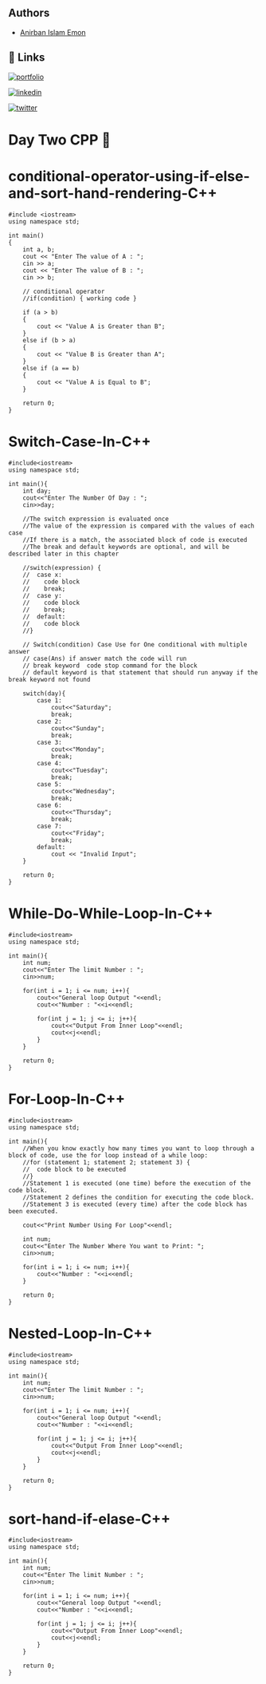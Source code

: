 
## Authors

- [Anirban Islam Emon ](https://dev-anirban.me/)


## 🔗 Links

[![portfolio](https://img.shields.io/badge/my_portfolio-000?style=for-the-badge&logo=ko-fi&logoColor=white)](https://dev-anirban.me/)

[![linkedin](https://img.shields.io/badge/linkedin-0A66C2?style=for-the-badge&logo=linkedin&logoColor=white)](https://www.linkedin.com/in/anirban-islam/)

[![twitter](https://img.shields.io/badge/twitter-1DA1F2?style=for-the-badge&logo=twitter&logoColor=white)](https://x.com/Anirban_Islam_)



# Day Two CPP 🎈

# conditional-operator-using-if-else-and-sort-hand-rendering-C++

	#include <iostream>
	using namespace std;

	int main()
	{
		int a, b;
		cout << "Enter The value of A : ";
		cin >> a;
		cout << "Enter The value of B : ";
		cin >> b;

		// conditional operator
		//if(condition) { working code }

		if (a > b)
		{
			cout << "Value A is Greater than B";
		}
		else if (b > a)
		{
			cout << "Value B is Greater than A";
		}
		else if (a == b)
		{
			cout << "Value A is Equal to B";
		}

		return 0;
	}


# Switch-Case-In-C++
	#include<iostream>
	using namespace std;

	int main(){
		int day;
		cout<<"Enter The Number Of Day : ";
		cin>>day;

		//The switch expression is evaluated once
		//The value of the expression is compared with the values of each case
		//If there is a match, the associated block of code is executed
		//The break and default keywords are optional, and will be described later in this chapter

		//switch(expression) {
		//  case x:
		//    code block
		//    break;
		//  case y:
		//    code block
		//    break;
		//  default:
		//    code block
		//}

		// Switch(condition) Case Use for One conditional with multiple answer
		// case(Ans) if answer match the code will run
		// break keyword  code stop command for the block
		// default keyword is that statement that should run anyway if the break keyword not found

		switch(day){
			case 1:
				cout<<"Saturday";
				break;
			case 2:
				cout<<"Sunday";
				break;
			case 3:
				cout<<"Monday";
				break;
			case 4:
				cout<<"Tuesday";
				break;
			case 5:
				cout<<"Wednesday";
				break;
			case 6:
				cout<<"Thursday";
				break;
			case 7:
				cout<<"Friday";
				break;
			default:
				cout << "Invalid Input";
		}

		return 0;
	}

# While-Do-While-Loop-In-C++
	#include<iostream>
	using namespace std;

	int main(){
		int num;
		cout<<"Enter The limit Number : ";
		cin>>num;

		for(int i = 1; i <= num; i++){
			cout<<"General loop Output "<<endl;
			cout<<"Number : "<<i<<endl;

			for(int j = 1; j <= i; j++){
				cout<<"Output From Inner Loop"<<endl;
				cout<<j<<endl;
			}
		}

		return 0;
	}

# For-Loop-In-C++
	#include<iostream>
	using namespace std;

	int main(){
		//When you know exactly how many times you want to loop through a block of code, use the for loop instead of a while loop:
		//for (statement 1; statement 2; statement 3) {
		//  code block to be executed
		//}
		//Statement 1 is executed (one time) before the execution of the code block.
		//Statement 2 defines the condition for executing the code block.
		//Statement 3 is executed (every time) after the code block has been executed.

		cout<<"Print Number Using For Loop"<<endl;

		int num;
		cout<<"Enter The Number Where You want to Print: ";
		cin>>num;

		for(int i = 1; i <= num; i++){
			cout<<"Number : "<<i<<endl;
		}

		return 0;
	}


#  Nested-Loop-In-C++
	#include<iostream>
	using namespace std;

	int main(){
		int num;
		cout<<"Enter The limit Number : ";
		cin>>num;

		for(int i = 1; i <= num; i++){
			cout<<"General loop Output "<<endl;
			cout<<"Number : "<<i<<endl;

			for(int j = 1; j <= i; j++){
				cout<<"Output From Inner Loop"<<endl;
				cout<<j<<endl;
			}
		}

		return 0;
	}

# sort-hand-if-elase-C++

	#include<iostream>
	using namespace std;

	int main(){
		int num;
		cout<<"Enter The limit Number : ";
		cin>>num;

		for(int i = 1; i <= num; i++){
			cout<<"General loop Output "<<endl;
			cout<<"Number : "<<i<<endl;

			for(int j = 1; j <= i; j++){
				cout<<"Output From Inner Loop"<<endl;
				cout<<j<<endl;
			}
		}

		return 0;
	}

